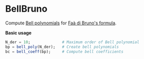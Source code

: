 # BellBruno

<!--[![Stable](https://img.shields.io/badge/docs-stable-blue.svg)](https://stephans3.github.io/BellBruno.jl/stable/)
[![Dev](https://img.shields.io/badge/docs-dev-blue.svg)](https://stephans3.github.io/BellBruno.jl/dev/)
[![Build Status](https://github.com/stephans3/BellBruno.jl/actions/workflows/CI.yml/badge.svg?branch=main)](https://github.com/stephans3/BellBruno.jl/actions/workflows/CI.yml?query=branch%3Amain)-->

Compute [Bell polynomials](https://en.wikipedia.org/wiki/Bell_polynomials) for [Faà di Bruno's formula](https://en.wikipedia.org/wiki/Fa%C3%A0_di_Bruno's_formula).

**Basic usage**

```julia
N_der = 10;              # Maximum order of Bell polynomial
bp = bell_poly(N_der);   # Create bell polynomials
bc = bell_coeff(bp);     # Compute bell coefficients
```
